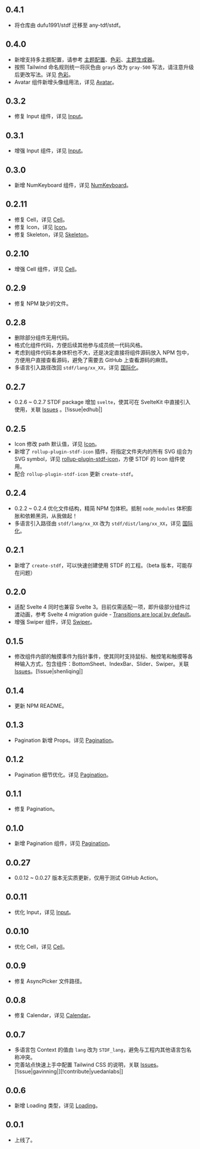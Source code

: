 ## 0.4.1

- 将仓库由 dufu1991/stdf 迁移至 any-tdf/stdf。

## 0.4.0

- 新增支持多主题配置，请参考 [主题配置](https://stdf.design/#/guide/theme)、[色彩](https://stdf.design/#/guide/color)、[主题生成器](https://stdf.design/#/guide/generator)。
- 按照 Tailwind 命名规则统一将灰色由 `gray5` 改为 `gray-500` 写法，请注意升级后更改写法。详见 [色彩](https://stdf.design/#/guide/color)。
- Avatar 组件新增头像组用法，详见 [Avatar](https://stdf.design/#/components?nav=avatar&tab=4)。

## 0.3.2

- 修复 Input 组件，详见 [Input](https://stdf.design/#/components?nav=input&tab=4)。

## 0.3.1

- 增强 Input 组件，详见 [Input](https://stdf.design/#/components?nav=input&tab=4)。

## 0.3.0

- 新增 NumKeyboard 组件，详见 [NumKeyboard](https://stdf.design/#/components?nav=numKeyboard&tab=0)。

## 0.2.11

- 修复 Cell，详见 [Cell](https://stdf.design/#/components?nav=cell&tab=4)。
- 修复 Icon，详见 [Icon](https://stdf.design/#/components?nav=icon&tab=4)。
- 修复 Skeleton，详见 [Skeleton](https://stdf.design/#/components?nav=skeleton&tab=4)。

## 0.2.10

- 增强 Cell 组件，详见 [Cell](https://stdf.design/#/components?nav=cell&tab=4)。

## 0.2.9

- 修复 NPM 缺少的文件。

## 0.2.8

- 删除部分组件无用代码。
- 格式化组件代码，方便后续其他参与成员统一代码风格。
- 考虑到组件代码本身体积也不大，还是决定直接将组件源码放入 NPM 包中，方便用户直接查看源码，避免了需要去 GitHub 上查看源码的麻烦。
- 多语言引入路径改回 `stdf/lang/xx_XX`，详见 [国际化](https://stdf.design/#/guide/internation)。

## 0.2.7

- 0.2.6 ~ 0.2.7 STDF package 增加 `svelte`，使其可在 SvelteKit 中直接引入使用，关联 [Issues](https://github.com/any-tdf/stdf/issues/9) 。[!issue|edhub|]

## 0.2.5

- Icon 修改 path 默认值，详见 [Icon](https://stdf.design/#/components?nav=icon&tab=4)。
- 新增了 `rollup-plugin-stdf-icon` 插件，将指定文件夹内的所有 SVG 组合为 SVG symbol，详见 [rollup-plugin-stdf-icon](https://www.npmjs.com/package/rollup-plugin-stdf-icon)，方便 STDF 的 Icon 组件使用。
- 配合 `rollup-plugin-stdf-icon` 更新 `create-stdf`。

## 0.2.4

- 0.2.2 ~ 0.2.4 优化文件结构，精简 NPM 包体积。抵制 `node_modules` 体积膨胀和依赖黑洞，从我做起！
- 多语言引入路径由 `stdf/lang/xx_XX` 改为 `stdf/dist/lang/xx_XX`，详见 [国际化](https://stdf.design/#/guide/internation)。

## 0.2.1

- 新增了 `create-stdf`，可以快速创建使用 STDF 的工程。（beta 版本，可能存在问题）

## 0.2.0

- 适配 Svelte 4 同时也兼容 Svelte 3。目前仅需适配一项，即升级部分组件过渡动画，参考 Svelte 4 migration guide - [Transitions are local by default](https://svelte.dev/docs/v4-migration-guide#transitions-are-local-by-default)。
- 增强 Swiper 组件，详见 [Swiper](https://stdf.design/#/components?nav=swiper&tab=4)。

## 0.1.5

- 修改组件内部的触摸事件为指针事件，使其同时支持鼠标、触控笔和触摸等各种输入方式，包含组件：BottomSheet、IndexBar、Slider、Swiper。关联 [Issues](https://github.com/any-tdf/stdf/issues/5)。[!issue|shenliqing|]

## 0.1.4

- 更新 NPM README。

## 0.1.3

- Pagination 新增 Props。详见 [Pagination](https://stdf.design/#/components?nav=pagination&tab=4)。

## 0.1.2

- Pagination 细节优化。详见 [Pagination](https://stdf.design/#/components?nav=pagination&tab=4)。

## 0.1.1

- 修复 Pagination。

## 0.1.0

- 新增 Pagination 组件，详见 [Pagination](https://stdf.design/#/components?nav=pagination&tab=0)。

## 0.0.27

- 0.0.12 ~ 0.0.27 版本无实质更新，仅用于测试 GitHub Action。

## 0.0.11

- 优化 Input，详见 [Input](https://stdf.design/#/components?nav=input&tab=4)。

## 0.0.10

- 优化 Cell，详见 [Cell](https://stdf.design/#/components?nav=cell&tab=4)。

## 0.0.9

- 修复 AsyncPicker 文件路径。

## 0.0.8

- 修复 Calendar，详见 [Calendar](https://stdf.design/#/components?nav=calendar&tab=4)。

## 0.0.7

- 多语言包 Context 的值由 `lang` 改为 `STDF_lang`，避免与工程内其他语言包名称冲突。
- 完善站点快速上手中配置 Tailwind CSS 的说明，关联 [Issues](https://github.com/any-tdf/stdf/issues/1)。[!issue|gavinning|][!contribute|yuedanlabs|]

## 0.0.6

- 新增 Loading 类型，详见 [Loading](https://stdf.design/#/components?nav=loading&tab=4)。

## 0.0.1

- 上线了。
